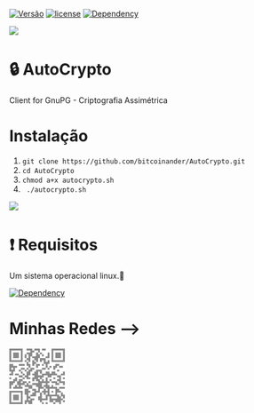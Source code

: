 [![Versão](https://img.shields.io/badge/Vers%C3%A3o-1.0-success.svg)](https://github.com/oandersonbsilva)
[![license](https://img.shields.io/badge/license-MIT-sucess.svg)](https://github.com/oandersonbsilva/AutoCrypto/blob/master/LICENSE)
[![Dependency](https://img.shields.io/badge/Dependency-GnuPG%20-blue.svg)](https://www.gnupg.org/download/index.html)

<img src="https://raw.githubusercontent.com/oandersonbsilva/AutoCrypto/master/Logo.png">

# 🔒 AutoCrypto
Client for GnuPG -  Criptografia Assimétrica

# Instalação

<ol>
<li><code>git clone https://github.com/bitcoinander/AutoCrypto.git</code></li>
<li><code>cd AutoCrypto </code></li>
<li><code>chmod a+x autocrypto.sh</code></li>
<li><code> ./autocrypto.sh </code></li>
</ol>
<img src="https://raw.githubusercontent.com/oandersonbsilva/AutoCrypto/master/image.png">

# :exclamation: Requisitos

<p>Um sistema operacional linux.🐧 </p>

[![Dependency](https://img.shields.io/badge/Dependency-GnuPG%20-blue.svg)](https://www.gnupg.org/download/index.html)
# Minhas Redes -->
<code><img height="100" width="100" src="https://raw.githubusercontent.com/oandersonbsilva/oandersonbsilva/master/code.png"></code>

